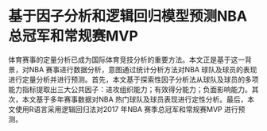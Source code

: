 # 基于因子分析和逻辑回归模型预测NBA 总冠军和常规赛MVP

  体育赛事的定量分析已成为国际体育竞技分析的重要方法。本文正是基于这一背景，对NBA 赛事进行数据分析，意图通过统计分析方法对NBA 球队及球员的表现进行定量分析并进行预测。首先，本文基于探索性因子分析法从球队及球员的多项能力指标提取出三大公共因子：进攻组织能力；有效得分能力；负面影响能力。其次，本文基于多年赛事数据对NBA 热门球队及球员表现进行定性分析。最后，本文使用R语言采用逻辑回归法对2017 年NBA 赛季总冠军和常规赛MVP 进行预测。
